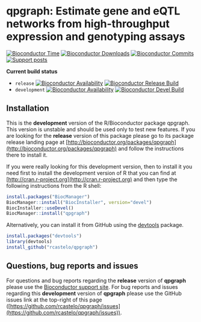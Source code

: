 # qpgraph: Estimate gene and eQTL networks from high-throughput expression and genotyping assays

[![Bioconductor Time](http://bioconductor.org/shields/years-in-bioc/qpgraph.svg)](http://bioconductor.org/packages/release/bioc/html/qpgraph.html "How long has been qpgraph in a release of Bioconductor")
[![Bioconductor Downloads](http://bioconductor.org/shields/downloads/qpgraph.svg)](http://bioconductor.org/packages/stats/bioc/qpgraph.html "Percentile (top 5/20/50% or 'available') of downloads over the last 6 full months")
[![Bioconductor Commits](http://bioconductor.org/shields/commits/bioc/qpgraph.svg)](http://bioconductor.org/packages/devel/bioc/html/qpgraph.html#svn_source "Average SVN commits (to the devel branch) per month over the last 6 months")
[![Support posts](http://bioconductor.org/shields/posts/qpgraph.svg)](https://support.bioconductor.org/t/qpgraph/ "Bioconductor support site activity on qpgraph, last 6 months: tagged questions/avg. answers per question/avg. comments per question/accepted answers, or 0 if no tagged posts.")

**Current build status**
- `release` [![Bioconductor Availability](http://bioconductor.org/shields/availability/release/qpgraph.svg)](http://bioconductor.org/packages/release/bioc/html/qpgraph.html#archives "Whether qpgraph release is available on all platforms") 
[![Bioconductor Release Build](http://bioconductor.org/shields/build/release/bioc/qpgraph.svg)](http://bioconductor.org/checkResults/release/bioc-LATEST/qpgraph/ "Bioconductor release build")
- `development` [![Bioconductor Availability](http://bioconductor.org/shields/availability/devel/qpgraph.svg)](http://bioconductor.org/packages/devel/bioc/html/qpgraph.html#archives "Whether qpgraph devel is available on all platforms") 
[![Bioconductor Devel Build](http://bioconductor.org/shields/build/devel/bioc/qpgraph.svg)](http://bioconductor.org/checkResults/devel/bioc-LATEST/qpgraph/ "Bioconductor devel build")

## Installation

This is the __development__ version of the R/Bioconductor package qpgraph. This version is unstable and should be used only to test new features. If you are looking for the __release__ version of this package please go to its package release landing page at [http://bioconductor.org/packages/qpgraph](http://bioconductor.org/packages/qpgraph) and follow the instructions there to install it.

If you were really looking for this development version, then to install it you
need first to install the development version of R that you can find at [http://cran.r-project.org](http://cran.r-project.org) and then type the following instructions from the R shell:

```r
install.packages("BiocManager")
BiocManager::install("BiocInstaller", version="devel")
BiocInstaller::useDevel()
BiocManager::install("qpgraph")
```

Alternatively, you can install it from GitHub using the [devtools](https://github.com/hadley/devtools "devtools") package.

```r
install.packages("devtools")
library(devtools)
install_github("rcastelo/qpgraph")
```

## Questions, bug reports and issues

For questions and bug reports regarding the __release__ version of **qpgraph**
please use the [Bioconductor support site](http://support.bioconductor.org "Bioconductor support site").
For bug reports and issues regarding this __development__ version of **qpgraph**
please use the GitHub issues link at the top-right of this page
([https://github.com/rcastelo/qpgraph/issues](https://github.com/rcastelo/qpgraph/issues)).
